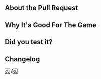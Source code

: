 ## About the Pull Request

<!-- Describe the Pull Request. Please be sure every change is documented or this can delay review and even discourage maintainers from merging your PR! -->

## Why It's Good For The Game

<!-- Please add a short description of why you think these changes would benefit the game. If you can't justify it in words, it might not be worth adding. -->

## Did you test it?

<!--
Please decribe if you ran local tests to ensure compilation. If that is not the case, please make it abundantly clear so a maintainer knows they need to run local checks.
Note that this can include own balancing/gameplay tests, but does not need to.
-->

## Changelog

:cl:
/:cl:

<!--
Common tags:
* rscadd - Adding a feature.
* rscdel - Removing a feature.
* tweak - Changing an existing feature.
* bugfix - Fixing an intended functionality that is not working, or correcting an oversight.
* maptweak - Changing something on a map, or adding a new away site. In 99% of cases, all map changes are maptweak.
* spellcheck - Spelling and grammar fixes.
Uncommon tags:
* admin - Adding, removing or changing administrative tools.
* balance - Changing an existing feature in such a way that it may broadly impact game balance; usually reserved for larger changes.
* soundadd - Adding new sounds, usually covered by rscadd unless you're only adding the sounds themselves.
* sounddel - Ditto as above with rscdel
* imageadd - Adding new icons; same situation as soundadd - usually you're adding something that uses these icons, so this isn't needed
* imagedel - Ditto as above.
* experiment - For experimental changes and tests that are intended to be temporary.
* wip - For works in progress. You probably won't get away with using this one.

Examples were changelog entries are optional/not typically required but encouraged:
* Cosmetic changes such as descriptions, sound effects, etc.
* Optimizations and other changes to underlying systems which do not affect gameplay.
* Minor bug fixes.

You'll find a README and example file in .\html\changelogs\ for further instructions.

You can also find a template for adding your changelog directly to the PR description here: https://github.com/Baystation12/Baystation12/wiki/Automatic-changelog-generation

As a courtesy, for ported PRs, please include if you have the blessing of the author. While not required, we encourage basic decency in porting others' work. It is also sufficient to note that the author has not expressed displeasure at the idea of their work getting ported.
Please refrain from porting works of authors that have expressed displeasure in having their work ported, thank you.
-->
